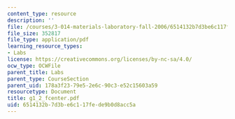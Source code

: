 ```yaml
---
content_type: resource
description: ''
file: /courses/3-014-materials-laboratory-fall-2006/6514132b7d3be6c117fede9b0d8acc5a_g1_2_fcenter.pdf
file_size: 352817
file_type: application/pdf
learning_resource_types:
- Labs
license: https://creativecommons.org/licenses/by-nc-sa/4.0/
ocw_type: OCWFile
parent_title: Labs
parent_type: CourseSection
parent_uid: 178a3f23-79e5-2e6c-90c3-e52c15603a59
resourcetype: Document
title: g1_2_fcenter.pdf
uid: 6514132b-7d3b-e6c1-17fe-de9b0d8acc5a
---
```

